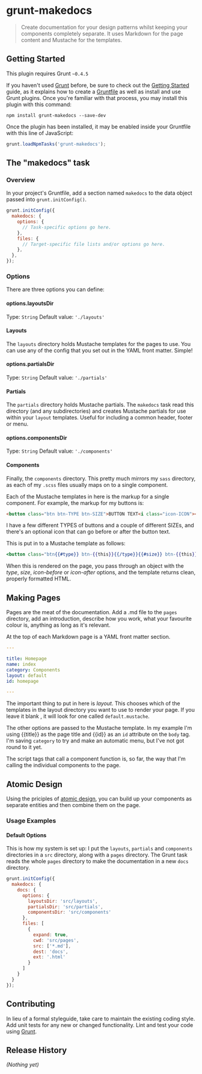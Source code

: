 # grunt-makedocs

> Create documentation for your design patterns whilst keeping your components completely separate. It uses Markdown for the page content and Mustache for the templates.

## Getting Started
This plugin requires Grunt `~0.4.5`

If you haven't used [Grunt](http://gruntjs.com/) before, be sure to check out the [Getting Started](http://gruntjs.com/getting-started) guide, as it explains how to create a [Gruntfile](http://gruntjs.com/sample-gruntfile) as well as install and use Grunt plugins. Once you're familiar with that process, you may install this plugin with this command:

```shell
npm install grunt-makedocs --save-dev
```

Once the plugin has been installed, it may be enabled inside your Gruntfile with this line of JavaScript:

```js
grunt.loadNpmTasks('grunt-makedocs');
```

## The "makedocs" task

### Overview
In your project's Gruntfile, add a section named `makedocs` to the data object passed into `grunt.initConfig()`.

```js
grunt.initConfig({
  makedocs: {
    options: {
      // Task-specific options go here.
    },
    files: {
      // Target-specific file lists and/or options go here.
    },
  },
});
```

### Options

There are three options you can define:

#### options.layoutsDir
Type: `String`
Default value: `'./layouts'`

#### Layouts

The `layouts` directory holds Mustache templates for the pages to use. You can use any of the config that you set out in the YAML front matter. Simple!

#### options.partialsDir
Type: `String`
Default value: `'./partials'`

#### Partials

The `partials` directory holds Mustache partials. The `makedocs` task read this directory (and any subdirectories) and creates Mustache partials for use within your `layout` templates. Useful for including a common header, footer or menu.

#### options.componentsDir
Type: `String`
Default value: `'./components'`

#### Components

Finally, the `components` directory. This pretty much mirrors my `sass` directory, as each of my `.scss` files usually maps on to a single component.

Each of the Mustache templates in here is the markup for a single component. For example, the markup for my buttons is:

```html
<button class="btn btn-TYPE btn-SIZE">BUTTON TEXT<i class="icon-ICON"></i></button>
```

I have a few different TYPES of buttons and a couple of different SIZEs, and there's an optional icon that can go before or after the button text.

This is put in to a Mustache template as follows:

```mustache
<button class="btn{{#type}} btn-{{this}}{{/type}}{{#size}} btn-{{this}}{{/size}}">{{#icon-before}}<i class="icon-{{this}}"></i>{{/icon-before}}{{text}}{{#icon-after}}<i class="icon-{{this}}"></i>{{/icon-after}}</button>
```

When this is rendered on the page, you pass through an object with the _type_, _size_, _icon-before_ or _icon-after_ options, and the template returns clean, properly formatted HTML.

## Making Pages

Pages are the meat of the documentation. Add a .md file to the `pages` directory, add an introduction, describe how you work, what your favourite colour is, anything as long as it's relevant.

At the top of each Markdown page is a YAML front matter section.

```yaml
---

title: Homepage
name: index
category: Components
layout: default
id: homepage

---
```

The important thing to put in here is _layout_. This chooses which of the templates in the layout directory you want to use to render your page. If you leave it blank , it will look for one called `default.mustache`.

The other options are passed to the Mustache template. In my example I'm using {{title}} as the page title and {{id}} as an `id` attribute on the `body` tag. I'm saving `category` to try and make an automatic menu, but I've not got round to it yet.

The script tags that call a component function is, so far, the way that I'm calling the individual components to the page.

## Atomic Design

Using the priciples of [atomic design](http://bradfrost.com/blog/post/atomic-web-design/), you can build up your components as separate entities and then combine them on the page.

### Usage Examples

#### Default Options
This is how my system is set up: I put the `layouts`, `partials` and `components` directories in a `src` directory, along with a `pages` directory. The Grunt task reads the whole `pages` directory to make the documentation in a new `docs` directory.

```js
grunt.initConfig({
  makedocs: {
    docs: {
      options: {
        layoutsDir: 'src/layouts',
        partialsDir: 'src/partials',
        componentsDir: 'src/components'
      },
      files: [
        {
          expand: true,
          cwd: 'src/pages',
          src: ['*.md'],
          dest: 'docs',
          ext: '.html'
        }
      ]
    }
  }
});
```

## Contributing
In lieu of a formal styleguide, take care to maintain the existing coding style. Add unit tests for any new or changed functionality. Lint and test your code using [Grunt](http://gruntjs.com/).

## Release History
_(Nothing yet)_

